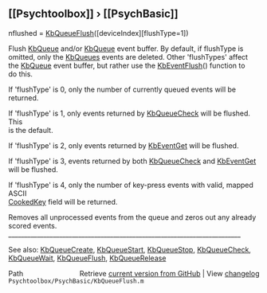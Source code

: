 ## [[Psychtoolbox]] &#8250; [[PsychBasic]]

 nflushed = [KbQueueFlush](KbQueueFlush)([deviceIndex][flushType=1])  
  
 Flush [KbQueue](KbQueue) and/or [KbQueue](KbQueue) event buffer. By default, if flushType is  
 omitted, only the [KbQueues](KbQueues) events are deleted. Other 'flushTypes' affect  
 the [KbQueue](KbQueue) event buffer, but rather use the [KbEventFlush](KbEventFlush)() function to  
 do this.  
  
 If 'flushType' is 0, only the number of currently queued events will be  
 returned.  
  
 If 'flushType' is 1, only events returned by [KbQueueCheck](KbQueueCheck) will be flushed. This  
 is the default.  
  
 If 'flushType' is 2, only events returned by [KbEventGet](KbEventGet) will be flushed.  
  
 If 'flushType' is 3, events returned by both [KbQueueCheck](KbQueueCheck) and [KbEventGet](KbEventGet)  
 will be flushed.  
  
 If 'flushType' is 4, only the number of key-press events with valid, mapped ASCII  
 [CookedKey](CookedKey) field will be returned.  
  
 Removes all unprocessed events from the queue and zeros out any already  
 scored events.  
\_\_\_\_\_\_\_\_\_\_\_\_\_\_\_\_\_\_\_\_\_\_\_\_\_\_\_\_\_\_\_\_\_\_\_\_\_\_\_\_\_\_\_\_\_\_\_\_\_\_\_\_\_\_\_\_\_\_\_\_\_\_\_\_\_\_\_\_\_\_\_\_\_  
  
See also: [KbQueueCreate](KbQueueCreate), [KbQueueStart](KbQueueStart), [KbQueueStop](KbQueueStop), [KbQueueCheck](KbQueueCheck),  
           [KbQueueWait](KbQueueWait), [KbQueueFlush](KbQueueFlush), [KbQueueRelease](KbQueueRelease)  




<div class="code_header" style="text-align:right;">
  <span style="float:left;">Path&nbsp;&nbsp;</span> <span class="counter">Retrieve <a href=
  "https://raw.github.com/Psychtoolbox-3/Psychtoolbox-3/beta/Psychtoolbox/PsychBasic/KbQueueFlush.m">current version from GitHub</a> | View <a href=
  "https://github.com/Psychtoolbox-3/Psychtoolbox-3/commits/beta/Psychtoolbox/PsychBasic/KbQueueFlush.m">changelog</a></span>
</div>
<div class="code">
  <code>Psychtoolbox/PsychBasic/KbQueueFlush.m</code>
</div>

